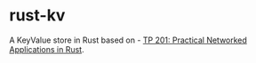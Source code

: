 # rust-kv
A KeyValue store in Rust based on - [TP 201: Practical Networked Applications in Rust](https://github.com/pingcap/talent-plan/blob/master/courses/rust/projects/project-2/README.md).
